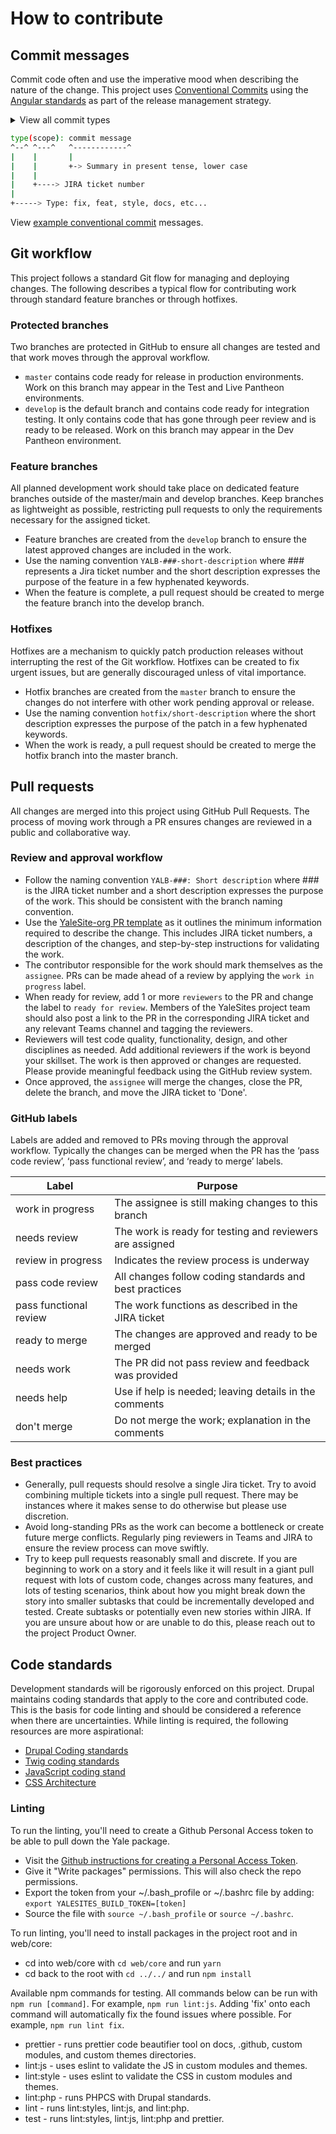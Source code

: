 # How to contribute

## Commit messages

Commit code often and use the imperative mood when describing the nature of the change. This project uses [Conventional Commits](https://www.conventionalcommits.org/) using the [Angular standards](https://github.com/angular/angular/blob/22b96b9/CONTRIBUTING.md#-commit-message-guidelines) as part of the release management strategy.

<details>
  <summary>View all commit types</summary>

| Type            | SemVer | Purpose                                                  |
| --------------- | ------ | -------------------------------------------------------- |
| fix             | patch  | Resolving a bug or issue in existing code                |
| feat            | minor  | Introduces a new feature into the codebase               |
| style           | patch  | Formatting, whitespace, and other non-functional changes |
| chore           | patch  | Changes that do not affect production                    |
| docs            | none   | Adding or editing documentation                          |
| refactor        | patch  | Neither fixes a bug nor adds a feature                   |
| test            | none   | Adds or updates test files                               |
| ci              | patch  | Changes to continuous integration                        |
| build           | patch  | Changes to build files                                   |
| BREAKING CHANGE | major  | Introduces a breaking API change                         |

</details>

```bash
type(scope): commit message
^--^ ^---^   ^------------^
|    |       |
|    |       +-> Summary in present tense, lower case
|    |
|    +----> JIRA ticket number
|
+-----> Type: fix, feat, style, docs, etc...
```

View [example conventional commit](https://www.conventionalcommits.org/en/v1.0.0/#examples) messages.

## Git workflow

This project follows a standard Git flow for managing and deploying changes. The following describes a typical flow for contributing work through standard feature branches or through hotfixes.

### Protected branches

Two branches are protected in GitHub to ensure all changes are tested and that work moves through the approval workflow.

- `master` contains code ready for release in production environments. Work on this branch may appear in the Test and Live Pantheon environments.
- `develop` is the default branch and contains code ready for integration testing. It only contains code that has gone through peer review and is ready to be released. Work on this branch may appear in the Dev Pantheon environment.

### Feature branches

All planned development work should take place on dedicated feature branches outside of the master/main and develop branches. Keep branches as lightweight as possible, restricting pull requests to only the requirements necessary for the assigned ticket.

- Feature branches are created from the `develop` branch to ensure the latest approved changes are included in the work.
- Use the naming convention `YALB-###-short-description` where ### represents a Jira ticket number and the short description expresses the purpose of the feature in a few hyphenated keywords.
- When the feature is complete, a pull request should be created to merge the feature branch into the develop branch.

### Hotfixes

Hotfixes are a mechanism to quickly patch production releases without interrupting the rest of the Git workflow. Hotfixes can be created to fix urgent issues, but are generally discouraged unless of vital importance.

- Hotfix branches are created from the `master` branch to ensure the changes do not interfere with other work pending approval or release.
- Use the naming convention `hotfix/short-description` where the short description expresses the purpose of the patch in a few hyphenated keywords.
- When the work is ready, a pull request should be created to merge the hotfix branch into the master branch.

## Pull requests

All changes are merged into this project using GitHub Pull Requests. The process of moving work through a PR ensures changes are reviewed in a public and collaborative way.

### Review and approval workflow

- Follow the naming convention `YALB-###: Short description` where ### is the JIRA ticket number and a short description expresses the purpose of the work. This should be consistent with the branch naming convention.
- Use the [YaleSite-org PR template](https://github.com/yalesites-org/.github/blob/main/.github/PULL_REQUEST_TEMPLATE.md) as it outlines the minimum information required to describe the change. This includes JIRA ticket numbers, a description of the changes, and step-by-step instructions for validating the work.
- The contributor responsible for the work should mark themselves as the `assignee`. PRs can be made ahead of a review by applying the `work in progress` label.
- When ready for review, add 1 or more `reviewers` to the PR and change the label to `ready for review`. Members of the YaleSites project team should also post a link to the PR in the corresponding JIRA ticket and any relevant Teams channel and tagging the reviewers.
- Reviewers will test code quality, functionality, design, and other disciplines as needed. Add additional reviewers if the work is beyond your skillset. The work is then approved or changes are requested. Please provide meaningful feedback using the GitHub review system.
- Once approved, the `assignee` will merge the changes, close the PR, delete the branch, and move the JIRA ticket to 'Done'.

### GitHub labels

Labels are added and removed to PRs moving through the approval workflow. Typically the changes can be merged when the PR has the ‘pass code review’, ‘pass functional review’, and ‘ready to merge’ labels.

| Label                  | Purpose                                                  |
| ---------------------- | -------------------------------------------------------- |
| work in progress       | The assignee is still making changes to this branch      |
| needs review           | The work is ready for testing and reviewers are assigned |
| review in progress     | Indicates the review process is underway                 |
| pass code review       | All changes follow coding standards and best practices   |
| pass functional review | The work functions as described in the JIRA ticket       |
| ready to merge         | The changes are approved and ready to be merged          |
| needs work             | The PR did not pass review and feedback was provided     |
| needs help             | Use if help is needed; leaving details in the comments   |
| don't merge            | Do not merge the work; explanation in the comments       |

### Best practices

- Generally, pull requests should resolve a single Jira ticket. Try to avoid combining multiple tickets into a single pull request. There may be instances where it makes sense to do otherwise but please use discretion.
- Avoid long-standing PRs as the work can become a bottleneck or create future merge conflicts. Regularly ping reviewers in Teams and JIRA to ensure the review process can move swiftly.
- Try to keep pull requests reasonably small and discrete. If you are beginning to work on a story and it feels like it will result in a giant pull request with lots of custom code, changes across many features, and lots of testing scenarios, think about how you might break down the story into smaller subtasks that could be incrementally developed and tested. Create subtasks or potentially even new stories within JIRA. If you are unsure about how or are unable to do this, please reach out to the project Product Owner.

## Code standards

Development standards will be rigorously enforced on this project. Drupal maintains coding standards that apply to the core and contributed code. This is the basis for code linting and should be considered a reference when there are uncertainties. While linting is required, the following resources are more aspirational:

- [Drupal Coding standards](https://www.drupal.org/docs/develop/standards)
- [Twig coding standards](https://www.drupal.org/docs/develop/coding-standards/twig-coding-standards)
- [JavaScript coding stand](https://www.drupal.org/docs/develop/standards/javascript)
- [CSS Architecture](https://www.drupal.org/docs/develop/standards/css/css-architecture-for-drupal-8)

### Linting

To run the linting, you'll need to create a Github Personal Access token to be able to pull down the Yale package.

- Visit the [Github instructions for creating a Personal Access Token](https://docs.github.com/en/authentication/keeping-your-account-and-data-secure/creating-a-personal-access-token).
- Give it "Write packages" permissions. This will also check the repo permissions.
- Export the token from your ~/.bash_profile or ~/.bashrc file by adding:
  `export YALESITES_BUILD_TOKEN=[token]`
- Source the file with `source ~/.bash_profile` or `source ~/.bashrc`.

To run linting, you'll need to install packages in the project root and in web/core:

- cd into web/core with `cd web/core` and run `yarn`
- cd back to the root with `cd ../../` and run `npm install`

Available npm commands for testing. All commands below can be run with `npm run [command]`. For example, `npm run lint:js`.
Adding 'fix' onto each command will automatically fix the found issues where possible. For example, `npm run lint fix`.

- prettier - runs prettier code beautifier tool on docs, .github, custom modules, and custom themes directories.
- lint:js - uses eslint to validate the JS in custom modules and themes.
- lint:style - uses eslint to validate the CSS in custom modules and themes.
- lint:php - runs PHPCS with Drupal standards.
- lint - runs lint:styles, lint:js, and lint:php.
- test - runs lint:styles, lint:js, lint:php and prettier.

